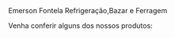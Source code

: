 <!Doctype HTML>
 <Html>
  <Head>
   <Tittle>Emerson Fontela Refrigeração,Bazar e Ferragem</Tittle>
 </Head>
 <Body>
  <P> Venha conferir alguns dos nossos produtos:<Br>
 <a Href=https://emerson-fontela-refrigeracao.negocio.site/?utm_source=gmb&utm_medium=referral</a>